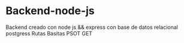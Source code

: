 # Backend-node-js
Backend creado con node js &amp;&amp; express con base de datos relacional postgress Rutas Basitas PSOT GET
